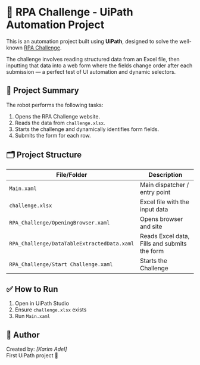 # 🤖 RPA Challenge - UiPath Automation Project

This is an automation project built using **UiPath**, designed to solve the well-known [RPA Challenge](https://rpachallenge.com/).

The challenge involves reading structured data from an Excel file, then inputting that data into a web form where the fields change order after each submission — a perfect test of UI automation and dynamic selectors.

## 🧠 Project Summary

The robot performs the following tasks:

1. Opens the RPA Challenge website.
2. Reads the data from `challenge.xlsx`.
3. Starts the challenge and dynamically identifies form fields.
4. Submits the form for each row.

## 🗂 Project Structure

| File/Folder | Description |
|-------------|-------------|
| `Main.xaml` | Main dispatcher / entry point |
| `challenge.xlsx` | Excel file with the input data |
| `RPA_Challenge/OpeningBrowser.xaml` | Opens browser and site |
| `RPA_Challenge/DataTableExtractedData.xaml` | Reads Excel data, Fills and submits the form |
| `RPA_Challenge/Start Challenge.xaml` | Starts the Challenge|

## ✅ How to Run

1. Open in UiPath Studio
2. Ensure `challenge.xlsx` exists
3. Run `Main.xaml`

## 👤 Author

Created by: *[Karim Adel]*  
First UiPath project 🚀
